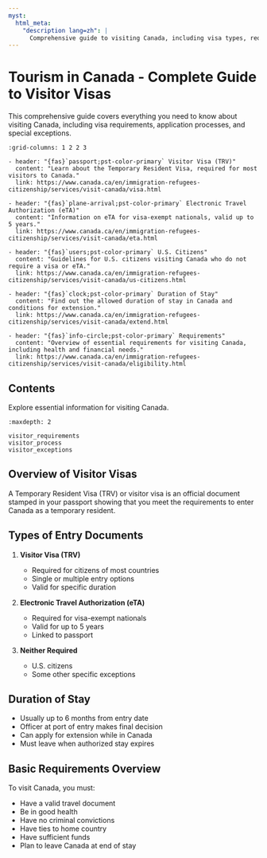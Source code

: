 ```yaml
---
myst:
  html_meta:
    "description lang=zh": |
      Comprehensive guide to visiting Canada, including visa types, requirements, and application processes.
---
```


# Tourism in Canada - Complete Guide to Visitor Visas

This comprehensive guide covers everything you need to know about visiting Canada, including visa requirements, application processes, and special exceptions.

```{gallery-grid}
:grid-columns: 1 2 2 3

- header: "{fas}`passport;pst-color-primary` Visitor Visa (TRV)"
  content: "Learn about the Temporary Resident Visa, required for most visitors to Canada."
  link: https://www.canada.ca/en/immigration-refugees-citizenship/services/visit-canada/visa.html

- header: "{fas}`plane-arrival;pst-color-primary` Electronic Travel Authorization (eTA)"
  content: "Information on eTA for visa-exempt nationals, valid up to 5 years."
  link: https://www.canada.ca/en/immigration-refugees-citizenship/services/visit-canada/eta.html

- header: "{fas}`users;pst-color-primary` U.S. Citizens"
  content: "Guidelines for U.S. citizens visiting Canada who do not require a visa or eTA."
  link: https://www.canada.ca/en/immigration-refugees-citizenship/services/visit-canada/us-citizens.html

- header: "{fas}`clock;pst-color-primary` Duration of Stay"
  content: "Find out the allowed duration of stay in Canada and conditions for extension."
  link: https://www.canada.ca/en/immigration-refugees-citizenship/services/visit-canada/extend.html

- header: "{fas}`info-circle;pst-color-primary` Requirements"
  content: "Overview of essential requirements for visiting Canada, including health and financial needs."
  link: https://www.canada.ca/en/immigration-refugees-citizenship/services/visit-canada/eligibility.html
```

## Contents

Explore essential information for visiting Canada.

```{toctree}
:maxdepth: 2

visitor_requirements
visitor_process
visitor_exceptions
```

## Overview of Visitor Visas

A Temporary Resident Visa (TRV) or visitor visa is an official document stamped in your passport showing that you meet the requirements to enter Canada as a temporary resident.

## Types of Entry Documents

1. **Visitor Visa (TRV)**
   - Required for citizens of most countries
   - Single or multiple entry options
   - Valid for specific duration

2. **Electronic Travel Authorization (eTA)**
   - Required for visa-exempt nationals
   - Valid for up to 5 years
   - Linked to passport

3. **Neither Required**
   - U.S. citizens
   - Some other specific exceptions

## Duration of Stay

- Usually up to 6 months from entry date
- Officer at port of entry makes final decision
- Can apply for extension while in Canada
- Must leave when authorized stay expires

## Basic Requirements Overview

To visit Canada, you must:

- Have a valid travel document
- Be in good health
- Have no criminal convictions
- Have ties to home country
- Have sufficient funds
- Plan to leave Canada at end of stay
